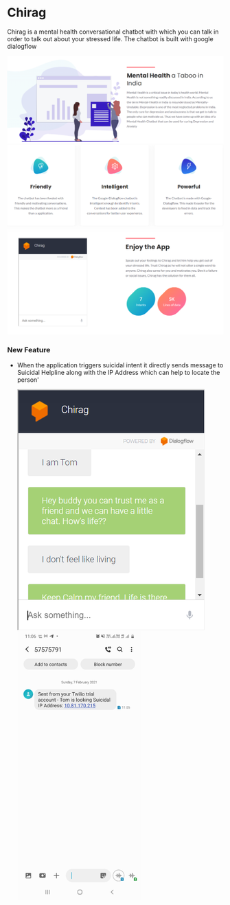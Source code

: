 # Chirag
Chirag is a mental health conversational chatbot with which you can talk in order to talk out about your stressed life. The chatbot is built with google dialogflow 

<img src="screenshots/ss4.PNG">

<img src="screenshots/ss2.PNG">

<img src="screenshots/ss3.PNG">

### New Feature
- When the application triggers suicidal intent it directly sends message to Suicidal Helpline along with the IP Address which can help to locate the person'

  <div>
    <img src="screenshots/feature1.PNG"><br><img src="screenshots/msg.jpg" width="60%">
  </div>
